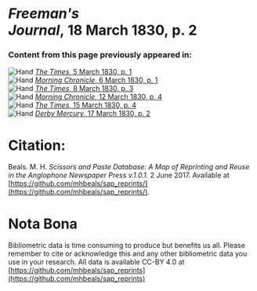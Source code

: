# *Freeman's Journal*, 18 March 1830, p. 2  
  
### Content from this page previously appeared in:  
![Hand](http://scissorsandpaste.net/wp-content/uploads/2017/06/smallhandpointer.png) [*The Times*, 5 March 1830, p. 1](https://mhbeals.github.io/sap_html/The-Times/The-Times-5-March-1830-p-1)  
![Hand](http://scissorsandpaste.net/wp-content/uploads/2017/06/smallhandpointer.png) [*Morning Chronicle*, 6 March 1830, p. 1](https://mhbeals.github.io/sap_html/Morning-Chronicle/Morning-Chronicle-6-March-1830-p-1)  
![Hand](http://scissorsandpaste.net/wp-content/uploads/2017/06/smallhandpointer.png) [*The Times*, 8 March 1830, p. 3](https://mhbeals.github.io/sap_html/The-Times/The-Times-8-March-1830-p-3)  
![Hand](http://scissorsandpaste.net/wp-content/uploads/2017/06/smallhandpointer.png) [*Morning Chronicle*, 12 March 1830, p. 4](https://mhbeals.github.io/sap_html/Morning-Chronicle/Morning-Chronicle-12-March-1830-p-4)  
![Hand](http://scissorsandpaste.net/wp-content/uploads/2017/06/smallhandpointer.png) [*The Times*, 15 March 1830, p. 4](https://mhbeals.github.io/sap_html/The-Times/The-Times-15-March-1830-p-4)  
![Hand](http://scissorsandpaste.net/wp-content/uploads/2017/06/smallhandpointer.png) [*Derby Mercury*, 17 March 1830, p. 2](https://mhbeals.github.io/sap_html/Derby-Mercury/Derby-Mercury-17-March-1830-p-2)  


# Citation: 

Beals. M. H. *Scissors and Paste Database: A Map of Reprinting and Reuse in the Anglophone Newspaper Press v.1.0.1.* 2 June 2017. Available at [https://github.com/mhbeals/sap_reprints/](https://github.com/mhbeals/sap_reprints/). 

# Nota Bona

Bibliometric data is time consuming to produce but benefits us all. Please remember to cite or acknowledge this and any other bibliometric data you use in your research. All data is available CC-BY 4.0 at [https://github.com/mhbeals/sap_reprints](https://github.com/mhbeals/sap_reprints)